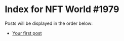 # Index for NFT World #1979
Posts will be displayed in the order below:

- [Your first post](./001-first.md)

